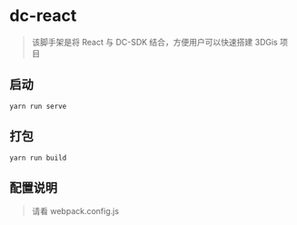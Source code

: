 # dc-react

> 该脚手架是将 React 与 DC-SDK 结合，方便用户可以快速搭建 3DGis 项目

## 启动

```shell
yarn run serve
```

## 打包

```shell
yarn run build
```

## 配置说明

> 请看 webpack.config.js

